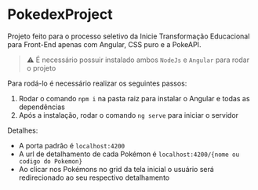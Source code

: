 # PokedexProject
Projeto feito para o processo seletivo da Inicie Transformação Educacional para Front-End apenas com Angular, CSS puro e a PokeAPI.

> ⚠️ É necessário possuir instalado ambos `NodeJs` e `Angular` para rodar o projeto

Para rodá-lo é necessário realizar os seguintes passos:
1. Rodar o comando `npm i` na pasta raiz para instalar o Angular e todas as dependências
2. Após a instalação, rodar o comando `ng serve` para iniciar o servidor

Detalhes:
  * A porta padrão é `localhost:4200`
  * A url de detalhamento de cada Pokémon é `localhost:4200/{nome ou codigo do Pokemon}`
  * Ao clicar nos Pokémons no grid da tela inicial o usuário será redirecionado ao seu respectivo detalhamento